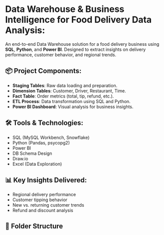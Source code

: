 # Data Warehouse & Business Intelligence for Food Delivery Data Analysis:
An end-to-end Data Warehouse solution for a food delivery business using **SQL**, **Python**, and **Power BI**. Designed to extract insights on delivery performance, customer behavior, and regional trends.

## 📦 Project Components:
- **Staging Tables**: Raw data loading and preparation.
- **Dimension Tables**: Customer, Driver, Restaurant, Time.
- **Fact Table**: Order metrics (total, tip, refund, etc.).
- **ETL Process**: Data transformation using SQL and Python.
- **Power BI Dashboard**: Visual analysis for business insights.

## 🛠️ Tools & Technologies:
- SQL (MySQL Workbench, Snowflake)
- Python (Pandas, psycopg2)
- Power BI
- DB Schema Design
- Draw.io
- Excel (Data Exploration)

## 📊 Key Insights Delivered:
- Regional delivery performance
- Customer tipping behavior
- New vs. returning customer trends
- Refund and discount analysis

## 📁 Folder Structure



